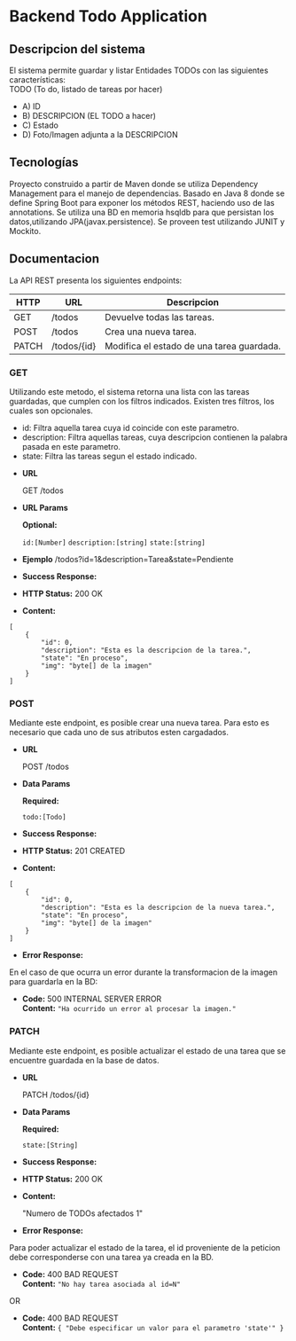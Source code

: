 # Backend Todo Application

## Descripcion del sistema
El sistema permite guardar y listar Entidades TODOs con las siguientes características: <br />
TODO (To do, listado de tareas por hacer) <br />
- A) ID 
- B) DESCRIPCION (EL TODO a hacer)
- C) Estado
- D) Foto/Imagen adjunta a la DESCRIPCION


## Tecnologías
Proyecto construido a partir de Maven donde se utiliza Dependency Management para el manejo de dependencias. Basado en Java 8 donde se define Spring Boot para exponer los métodos REST, haciendo uso de las annotations. 
Se utiliza una BD en memoria hsqldb para que persistan los datos,utilizando JPA(javax.persistence). 
Se proveen test utilizando JUNIT y Mockito.

## Documentacion

La API REST presenta los siguientes endpoints: 

 | HTTP  | URL         | Descripcion                               |
 | ----- | ----------- | ----------------------------------------- |
 | GET   | /todos      | Devuelve todas las tareas.                |
 | POST  | /todos      | Crea una nueva tarea.                     |
 | PATCH | /todos/{id} | Modifica el estado de una tarea guardada. |
 
### GET
Utilizando este metodo, el sistema retorna una lista con las tareas guardadas, que cumplen con los filtros indicados. Existen tres filtros, los cuales son opcionales.
- id: Filtra aquella tarea cuya id coincide con este parametro.
- description: Filtra aquellas tareas, cuya descripcion contienen la palabra pasada en este parametro.
- state: Filtra las tareas segun el estado indicado. 

* **URL**
	
	GET /todos
  
* **URL Params**

   **Optional:**
 
   `id:[Number]`
   `description:[string]`
   `state:[string]`

* **Ejemplo**
	/todos?id=1&description=Tarea&state=Pendiente
 
* **Success Response:**
  
- **HTTP Status:** 200 OK

- **Content:**
```
[
    {
        "id": 0,
        "description": "Esta es la descripcion de la tarea.",
        "state": "En proceso",
        "img": "byte[] de la imagen"
    }
]
```

 
### POST
 Mediante este endpoint, es posible crear una nueva tarea. Para esto es necesario que cada uno de sus atributos esten cargadados.

* **URL**
	
	POST /todos
  
* **Data Params**

   **Required:**
 
   `todo:[Todo]`

* **Success Response:**
  
- **HTTP Status:** 201 CREATED

- **Content:**
```
[
    {
        "id": 0,
        "description": "Esta es la descripcion de la nueva tarea.",
        "state": "En proceso",
        "img": "byte[] de la imagen"
    }
] 
```

 * **Error Response:**

En el caso de que ocurra un error durante la transformacion de la imagen para guardarla en la BD:

  * **Code:** 500 INTERNAL SERVER ERROR <br />
    **Content:** `"Ha ocurrido un error al procesar la imagen."`
 
 
### PATCH
 Mediante este endpoint, es posible actualizar el estado de una tarea que se encuentre guardada en la base de datos.

* **URL**
	
	PATCH /todos/{id}
  
* **Data Params**

   **Required:**
 
   `state:[String]`

* **Success Response:**
  
- **HTTP Status:** 200 OK

- **Content:**

	"Numero de TODOs afectados 1"
 
 * **Error Response:**

Para poder actualizar el estado de la tarea, el id proveniente de la peticion debe corresponderse con una tarea ya creada en la BD.

  * **Code:** 400 BAD REQUEST <br />
    **Content:** `"No hay tarea asociada al id=N"`

  OR

  * **Code:** 400 BAD REQUEST <br />
    **Content:** `{ "Debe especificar un valor para el parametro 'state'" }`